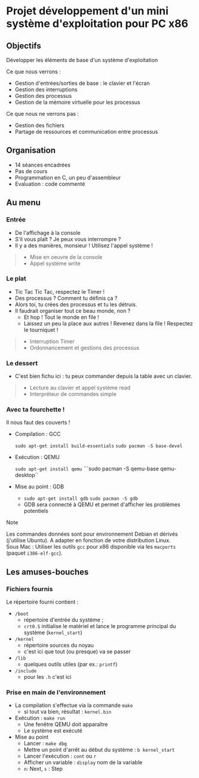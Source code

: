 # Projet développement d'un mini système d'exploitation pour PC x86

## Objectifs

Développer les éléments de base d'un système d'exploitation

Ce que nous verrons :

- Gestion d'entrées/sorties de base : le clavier et l'écran
- Gestion des interruptions
- Gestion des processus
- Gestion de la mémoire virtuelle pour les processus

Ce que nous ne verrons pas :

- Gestion des fichiers
- Partage de ressources et communication entre processus
  
## Organisation

- 14 séances encadrées
- Pas de cours
- Programmation en C, un peu d'assembleur
- Evaluation : code commenté
  
## Au menu

### Entrée

- De l'affichage à la console
- S'il vous plaît ? Je peux vous interrompre ?
- Il y a des manières, monsieur ! Utilisez l'appel système !

> - Mise en oeuvre de la console
> - Appel système write

### Le plat

- Tic Tac Tic Tac, respectez le Timer !
- Des processus ? Comment tu définis ça ?
- Alors toi, tu crées des processus et tu les détruis.
- Il faudrait organiser tout ce beau monde, non ?
  - Et hop ! Tout le monde en file !
  - Laissez un peu la place aux autres ! Revenez dans la file ! Respectez le tourniquet !

> - Interruption Timer
> - Ordonnancement et gestions des processus

### Le dessert

- C'est bien fichu ici : tu peux commander depuis la table avec un clavier.

> - Lecture au clavier et appel système read
> - Interpréteur de commandes simple

### Avec ta fourchette !

Il nous faut des couverts !

- Compilation : GCC 
  
  ```sudo apt-get install build-essentials```
  ```sudo pacman -S base-devel```

- Exécution : QEMU
   
  ```sudo apt-get install qemu```
  ```sudo pacman -S qemu-base qemu-desktop``

- Mise au point : GDB
    
    - ```sudo apt-get install gdb```
      ```sudo pacman -S gdb```
    - GDB sera connecté à QEMU et permet d'afficher les problèmes potentiels

> [!NOTE]
> Les commandes données sont pour environnement Debian et dérivés (j'utilise Ubuntu). A adapter en fonction de votre distribution Linux.   
> Sous Mac : Utiliser les outils `gcc` pour x86 disponible via les `macports` (paquet `i386-elf-gcc`).

## Les amuses-bouches

### Fichiers fournis 

Le répertoire fourni contient :

- `/boot` 
  - répertoire d'entrée du système ;
  - `crt0.S` initialise le matériel et lance le programme principal du système (`kernel_start`)
- `/kernel`
  - répertoire sources du noyau
  - c'est ici que tout (ou presque) va se passer
- `/lib`
  - quelques outils utiles (par ex.: `printf`)
- `/include`
  - pour les `.h` c'est ici

### Prise en main de l'environnement

- La compilation s'effectue via la commande `make`
  - si tout va bien, résultat : `kernel.bin`
- Exécution : `make run`
  - Une fenêtre QEMU doit apparaître
  - Le système est exécuté
- Mise au point 
  - Lancer : `make dbg`
  - Mettre un point d'arrêt au début du système : `b kernel_start`
  - Lancer l'exécution : `cont` ou `r`
  - Afficher un variable : `display` nom de la variable
  - `n`: Next, `s` : Step
